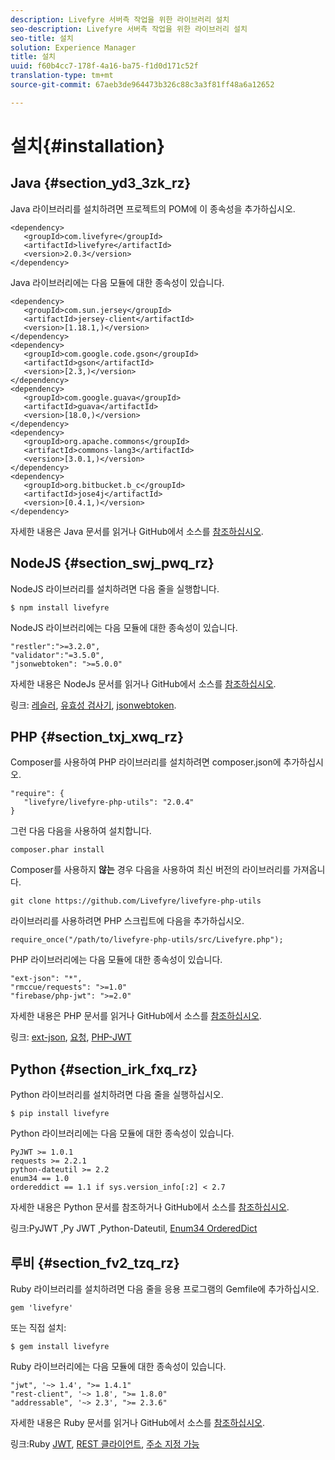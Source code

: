 ```yaml
---
description: Livefyre 서버측 작업을 위한 라이브러리 설치
seo-description: Livefyre 서버측 작업을 위한 라이브러리 설치
seo-title: 설치
solution: Experience Manager
title: 설치
uuid: f60b4cc7-178f-4a16-ba75-f1d0d171c52f
translation-type: tm+mt
source-git-commit: 67aeb3de964473b326c88c3a3f81ff48a6a12652

---
```



# 설치{#installation}


## Java {#section_yd3_3zk_rz}

Java 라이브러리를 설치하려면 프로젝트의 POM에 이 종속성을 추가하십시오.

```
<dependency> 
   <groupId>com.livefyre</groupId> 
   <artifactId>livefyre</artifactId> 
   <version>2.0.3</version> 
</dependency>
```

Java 라이브러리에는 다음 모듈에 대한 종속성이 있습니다.

```
<dependency> 
   <groupId>com.sun.jersey</groupId> 
   <artifactId>jersey-client</artifactId> 
   <version>[1.18.1,)</version> 
</dependency> 
<dependency> 
   <groupId>com.google.code.gson</groupId> 
   <artifactId>gson</artifactId> 
   <version>[2.3,)</version> 
</dependency> 
<dependency> 
   <groupId>com.google.guava</groupId> 
   <artifactId>guava</artifactId> 
   <version>[18.0,)</version> 
</dependency> 
<dependency> 
   <groupId>org.apache.commons</groupId> 
   <artifactId>commons-lang3</artifactId> 
   <version>[3.0.1,)</version> 
</dependency> 
<dependency> 
   <groupId>org.bitbucket.b_c</groupId> 
   <artifactId>jose4j</artifactId> 
   <version>[0.4.1,)</version> 
</dependency> 
```

자세한 내용은 Java 문서를 읽거나 GitHub에서 소스를 [참조하십시오](https://github.com/Livefyre/livefyre-java-utils).

## NodeJS {#section_swj_pwq_rz}

NodeJS 라이브러리를 설치하려면 다음 줄을 실행합니다.

`$ npm install livefyre`

NodeJS 라이브러리에는 다음 모듈에 대한 종속성이 있습니다.

```
"restler":">=3.2.0", 
"validator":"=3.5.0", 
"jsonwebtoken": ">=5.0.0" 
```

자세한 내용은 NodeJs 문서를 읽거나 GitHub에서 소스를 [참조하십시오](https://github.com/Livefyre/livefyre-nodejs-utils).

링크: [레슬러](https://github.com/danwrong/restler), [유효성 검사기](https://www.npmjs.org/package/validator), [jsonwebtoken](https://github.com/auth0/node-jsonwebtoken).

## PHP {#section_txj_xwq_rz}

Composer를 사용하여 PHP 라이브러리를 설치하려면 composer.json에 추가하십시오.

```
"require": { 
   "livefyre/livefyre-php-utils": "2.0.4" 
}
```

그런 다음 다음을 사용하여 설치합니다.

```
composer.phar install 
```

Composer를 사용하지 **않는** 경우 다음을 사용하여 최신 버전의 라이브러리를 가져옵니다.

```
git clone https://github.com/Livefyre/livefyre-php-utils 
```

라이브러리를 사용하려면 PHP 스크립트에 다음을 추가하십시오.

```
require_once("/path/to/livefyre-php-utils/src/Livefyre.php"); 
```

PHP 라이브러리에는 다음 모듈에 대한 종속성이 있습니다.

```
"ext-json": "*", 
"rmccue/requests": ">=1.0" 
"firebase/php-jwt": ">=2.0" 
```

자세한 내용은 PHP 문서를 읽거나 GitHub에서 소스를 [참조하십시오](https://github.com/Livefyre/livefyre-php-utils).

링크: [ext-json](https://php.net/manual/en/book.json.php), [요청](https://github.com/rmccue/Requests/), [PHP-JWT](https://github.com/firebase/php-jwt/tree/v2.0.0)

## Python {#section_irk_fxq_rz}

Python 라이브러리를 설치하려면 다음 줄을 실행하십시오.

`$ pip install livefyre`

Python 라이브러리에는 다음 모듈에 대한 종속성이 있습니다.

```
PyJWT >= 1.0.1  
requests >= 2.2.1  
python-dateutil >= 2.2  
enum34 == 1.0  
ordereddict == 1.1 if sys.version_info[:2] < 2.7 
```

자세한 내용은 Python 문서를 참조하거나 GitHub에서 소스를 [참조하십시오](https://github.com/Livefyre/livefyre-python-utils).

링크:PyJWT [,](https://github.com/progrium/pyjwt)Py [](https://github.com/kennethreitz/requests)JWT [,](https://pypi.python.org/pypi/python-dateutil)Python-Dateutil, [](https://pypi.python.org/pypi/enum34)[Enum34 OrderedDict](https://pypi.python.org/pypi/ordereddict)

## 루비 {#section_fv2_tzq_rz}

Ruby 라이브러리를 설치하려면 다음 줄을 응용 프로그램의 Gemfile에 추가하십시오.

```
gem 'livefyre' 
```

또는 직접 설치:

`$ gem install livefyre`

Ruby 라이브러리에는 다음 모듈에 대한 종속성이 있습니다.

```
"jwt", '~> 1.4', ">= 1.4.1"  
"rest-client", '~> 1.8', ">= 1.8.0"  
"addressable", '~> 2.3', ">= 2.3.6" 
```

자세한 내용은 Ruby 문서를 읽거나 GitHub에서 소스를 [참조하십시오](https://github.com/Livefyre/livefyre-ruby-utils).

링크:Ruby [JWT](https://github.com/firebase/php-jwt/tree/v2.0.0), [REST 클라이언트](https://github.com/rest-client/rest-client/), [주소 지정 가능](https://github.com/sporkmonger/addressable)
